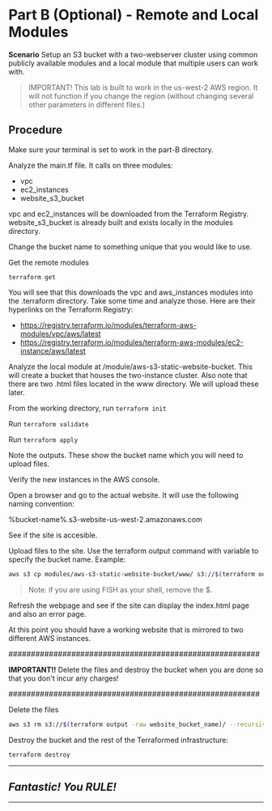# Part B (Optional) - Remote and Local Modules
**Scenario** Setup an S3 bucket with a two-webserver cluster using common publicly available modules and a local module that multiple users can work with.

> IMPORTANT! This lab is built to work in the us-west-2 AWS region. It will not function if you change the region (without changing several other parameters in different files.)

## Procedure
Make sure your terminal is set to work in the part-B directory.

Analyze the main.tf file. It calls on three modules:
- vpc
- ec2_instances
- website_s3_bucket

vpc and ec2_instances will be downloaded from the Terraform Registry. website_s3_bucket is already built and exists locally in the modules directory. 

Change the bucket name to something unique that you would like to use. 

Get the remote modules

`terraform get`

You will see that this downloads the vpc and aws_instances modules into the .terraform directory. Take some time and analyze those. Here are their hyperlinks on the Terraform Registry:
- https://registry.terraform.io/modules/terraform-aws-modules/vpc/aws/latest
- https://registry.terraform.io/modules/terraform-aws-modules/ec2-instance/aws/latest

Analyze the local module at /module/aws-s3-static-website-bucket. This will create a bucket that houses the two-instance cluster. Also note that there are two .html files located in the www directory. We will upload these later.

From the working directory, run `terraform init`

Run `terraform validate`

Run `terraform apply`

Note the outputs. These show the bucket name which you will need to upload files.

Verify the new instances in the AWS console. 

Open a browser and go to the actual website. It will use the following naming convention:

%bucket-name%.s3-website-us-west-2.amazonaws.com

See if the site is accesible.

Upload files to the site. Use the terraform output command with variable to specify the bucket name. Example:

```bash
aws s3 cp modules/aws-s3-static-website-bucket/www/ s3://$(terraform output -raw website_bucket_name)/ --recursive
```
> Note: if you are using FISH as your shell, remove the $.

Refresh the webpage and see if the site can display the index.html page and also an error page. 

At this point you should have a working website that is mirrored to two different AWS instances. 

########################################################

**IMPORTANT!!** 
Delete the files and destroy the bucket when you are done so that you don't incur any charges!

########################################################


Delete the files

```bash
aws s3 rm s3://$(terraform output -raw website_bucket_name)/ --recursive
```

Destroy the bucket and the rest of the Terraformed infrastructure:

`terraform destroy`

---
## *Fantastic! You RULE!*
---
